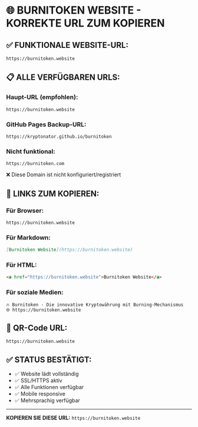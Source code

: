 # 🌐 BURNITOKEN WEBSITE - KORREKTE URL ZUM KOPIEREN

## ✅ FUNKTIONALE WEBSITE-URL:

```
https://burnitoken.website
```

## 📋 ALLE VERFÜGBAREN URLS:

### Haupt-URL (empfohlen):
```
https://burnitoken.website
```

### GitHub Pages Backup-URL:
```
https://kryptonator.github.io/burnitoken
```

### Nicht funktional:
```
https://burnitoken.com
```
❌ Diese Domain ist nicht konfiguriert/registriert

## 🔗 LINKS ZUM KOPIEREN:

### Für Browser:
```
https://burnitoken.website
```

### Für Markdown:
```markdown
[Burnitoken Website](https://burnitoken.website)
```

### Für HTML:
```html
<a href="https://burnitoken.website">Burnitoken Website</a>
```

### Für soziale Medien:
```
🔥 Burnitoken - Die innovative Kryptowährung mit Burning-Mechanismus
🌐 https://burnitoken.website
```

## 📱 QR-Code URL:
```
https://burnitoken.website
```

## ✅ STATUS BESTÄTIGT:
- ✅ Website lädt vollständig
- ✅ SSL/HTTPS aktiv
- ✅ Alle Funktionen verfügbar
- ✅ Mobile responsive
- ✅ Mehrsprachig verfügbar

---
**KOPIEREN SIE DIESE URL:** `https://burnitoken.website`
